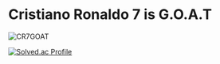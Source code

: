 # Cristiano Ronaldo 7 is G.O.A.T

![CR7GOAT](https://github.com/DolBaKi/DolBaKi/blob/main/CR&GOAT.gif)

[![Solved.ac Profile](http://mazassumnida.wtf/api/v2/generate_badge?boj=woojohn77)](https://solved.ac/woojohn77/)
